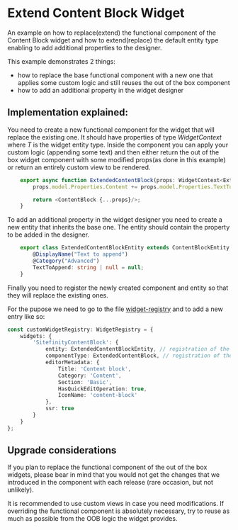 # Extend Content Block Widget
An example on how to replace(extend) the functional component of the Content Block widget and how to extend(replace) the default entity type enabling to add additional properties to the designer.

This example demonstrates 2 things:
- how to replace the base functional component with a new one that applies some custom logic and still reuses the out of the box component
- how to add an additional property in the widget designer

## Implementation explained:

You need to create a new functional component for the widget that will replace the existing one. It should have properties of type *WidgetContext<T>* where *T* is the widget entity type.
Inside the component you can apply your custom logic (appending some text) and then either return the out of the box widget component with some modified props(as done in this example) or return an entirely custom view to be rendered.

``` ts
	export async function ExtendedContentBlock(props: WidgetContext<ExtendedContentBlockEntity>) {
		props.model.Properties.Content += props.model.Properties.TextToAppend;

		return <ContentBlock {...props}/>;
	}
```

To add an additional property in the widget designer you need to create a new entity that inherits the base one. The entity should contain the property to be added in the designer.

``` ts
	export class ExtendedContentBlockEntity extends ContentBlockEntity {
		@DisplayName("Text to append")
		@Category("Advanced")
		TextToAppend: string | null = null;
	}
```

Finally you need to register the newly created component and entity so that they will replace the existing ones.

For the pupose we need to go to the file [widget-registry](../../../src/app/widget-registry.ts) and to add a new entry like so:

``` typescript
const customWidgetRegistry: WidgetRegistry = {
    widgets: {
        'SitefinityContentBlock': {
            entity: ExtendedContentBlockEntity, // registration of the widget designer
            componentType: ExtendedContentBlock, // registration of the widget component
            editorMetadata: {
                Title: 'Content block',
                Category: 'Content',
                Section: 'Basic',
                HasQuickEditOperation: true,
                IconName: 'content-block'
            },
            ssr: true
        }
    }
};
```

## Upgrade considerations
If you plan to replace the functional component of the out of the box widgets, please bear in mind that you would not get the changes that we introduced in the component with each release (rare occasion, but not unlikely).

It is recommended to use custom views in case you need modifications. If overriding the functional component is absolutely necessary, try to reuse as much as possible from the OOB logic the widget provides.
